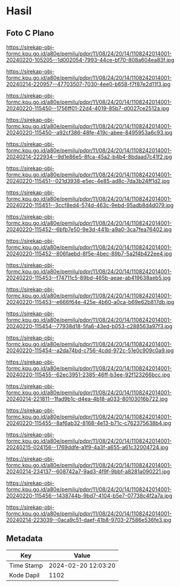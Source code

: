 # Hasil

## Foto C Plano

https://sirekap-obj-formc.kpu.go.id/a80e/pemilu/pdpr/11/08/24/20/14/1108242014001-20240220-105205--1d002054-7993-44ce-bf70-808a604ea83f.jpg

https://sirekap-obj-formc.kpu.go.id/a80e/pemilu/pdpr/11/08/24/20/14/1108242014001-20240214-220957--47703507-7030-4ee0-b658-f7f87e2d11f3.jpg

https://sirekap-obj-formc.kpu.go.id/a80e/pemilu/pdpr/11/08/24/20/14/1108242014001-20240220-115450--1756ff01-22d4-4019-85b7-d0027ce2512a.jpg

https://sirekap-obj-formc.kpu.go.id/a80e/pemilu/pdpr/11/08/24/20/14/1108242014001-20240220-115450--a92cf386-48fe-419c-abee-8495953a6c93.jpg

https://sirekap-obj-formc.kpu.go.id/a80e/pemilu/pdpr/11/08/24/20/14/1108242014001-20240214-222934--9d1e86e5-8fca-45a2-b4b4-8bdaad7c41f2.jpg

https://sirekap-obj-formc.kpu.go.id/a80e/pemilu/pdpr/11/08/24/20/14/1108242014001-20240220-115451--021d3938-e5ec-4e85-ad8c-7da3b24ff1d2.jpg

https://sirekap-obj-formc.kpu.go.id/a80e/pemilu/pdpr/11/08/24/20/14/1108242014001-20240220-115451--3ccf8ed4-574d-463c-9ebd-95adb8d4d079.jpg

https://sirekap-obj-formc.kpu.go.id/a80e/pemilu/pdpr/11/08/24/20/14/1108242014001-20240220-115452--6bfb7e50-9e3d-441b-a9a0-3ca7fea76402.jpg

https://sirekap-obj-formc.kpu.go.id/a80e/pemilu/pdpr/11/08/24/20/14/1108242014001-20240220-115452--806faebd-8f5e-4bec-89b7-5a2f4b422ee4.jpg

https://sirekap-obj-formc.kpu.go.id/a80e/pemilu/pdpr/11/08/24/20/14/1108242014001-20240220-115453--f74711c5-89bd-465b-aeae-ab419638aeb5.jpg

https://sirekap-obj-formc.kpu.go.id/a80e/pemilu/pdpr/11/08/24/20/14/1108242014001-20240220-115453--e666f64e-425e-4b60-a0ca-b69e62b817db.jpg

https://sirekap-obj-formc.kpu.go.id/a80e/pemilu/pdpr/11/08/24/20/14/1108242014001-20240220-115454--77938d18-5fa6-43ed-b053-c288563a97f3.jpg

https://sirekap-obj-formc.kpu.go.id/a80e/pemilu/pdpr/11/08/24/20/14/1108242014001-20240220-115454--a2da74bd-c756-4cdd-972c-51e0c909c0a9.jpg

https://sirekap-obj-formc.kpu.go.id/a80e/pemilu/pdpr/11/08/24/20/14/1108242014001-20240220-115455--62ec3951-2385-46ff-b3ee-92f123266bcc.jpg

https://sirekap-obj-formc.kpu.go.id/a80e/pemilu/pdpr/11/08/24/20/14/1108242014001-20240214-221811--1fad9b1c-d4ea-4b18-a033-80103016b722.jpg

https://sirekap-obj-formc.kpu.go.id/a80e/pemilu/pdpr/11/08/24/20/14/1108242014001-20240220-115455--8af6ab32-8168-4e13-b71c-c762375638b4.jpg

https://sirekap-obj-formc.kpu.go.id/a80e/pemilu/pdpr/11/08/24/20/14/1108242014001-20240215-024156--1769ddfe-a1f9-4a3f-a655-a61c32004724.jpg

https://sirekap-obj-formc.kpu.go.id/a80e/pemilu/pdpr/11/08/24/20/14/1108242014001-20240214-234137--608742a7-9ad3-4f9f-9bbf-a8281a090221.jpg

https://sirekap-obj-formc.kpu.go.id/a80e/pemilu/pdpr/11/08/24/20/14/1108242014001-20240220-115456--1438744b-9bd7-4104-b5e7-07738c4f2a7a.jpg

https://sirekap-obj-formc.kpu.go.id/a80e/pemilu/pdpr/11/08/24/20/14/1108242014001-20240214-223039--0aca9c51-daef-41b8-9703-27586e536fe3.jpg


## Metadata

| Key        | Value               |
| ---------- | ------------------- |
| Time Stamp | 2024-02-20 12:03:20 |
| Kode Dapil | 1102                |



